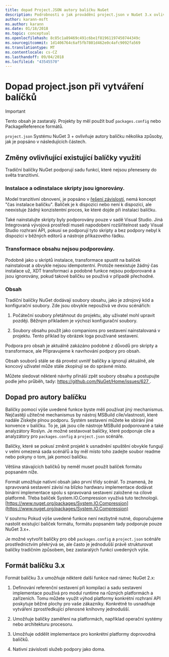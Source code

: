 ```yaml
---
title: dopad Project.JSON autory balíčku NuGet
description: Podrobnosti o jak provádění project.json v NuGet 3.x ovlivňuje balíček autoři, jako jsou nepodporované funkce, obsah a formát balíčků.
author: karann-msft
ms.author: karann
ms.date: 01/18/2018
ms.topic: conceptual
ms.openlocfilehash: 8c85c1a89469c491c6be1f81961197450744349c
ms.sourcegitcommit: 1d1406764c6af5fb7801d462e0c4afc9092fa569
ms.translationtype: MT
ms.contentlocale: cs-CZ
ms.lasthandoff: 09/04/2018
ms.locfileid: "43545570"
---
```

# <a name="impact-of-projectjson-when-creating-packages"></a>Dopad project.json při vytváření balíčků

> [!Important]
> Tento obsah je zastaralý. Projekty by měl použít buď `packages.config` nebo PackageReference formátů.

`project.json` Systému NuGet 3 + ovlivňuje autory balíčku několika způsoby, jak je popsáno v následujících částech.

## <a name="changes-affecting-existing-packages-usage"></a>Změny ovlivňující existující balíčky využití

Tradiční balíčky NuGet podporují sadu funkcí, které nejsou přeneseny do světa tranzitivní.

### <a name="install-and-uninstall-scripts-are-ignored"></a>Instalace a odinstalace skripty jsou ignorovány.

Model tranzitivní obnovení, je popsáno v [řešení závislostí](../consume-packages/dependency-resolution.md#dependency-resolution-with-packagereference), nemá koncept "čas instalace balíčku". Balíček je k dispozici nebo není k dispozici, ale neexistuje žádný konzistentní proces, ke které dojde při instalaci balíčku.

Také nainstalujte skripty byly podporovány pouze v sadě Visual Studio. Jiná Integrovaná vývojová prostředí museli napodobení rozšiřitelnost sady Visual Studio rozhraní API, pokusí se podporují tyto skripty a bez podpory nebyl k dispozici v běžných editorů a nástroje příkazového řádku.

### <a name="content-transforms-are-not-supported"></a>Transformace obsahu nejsou podporovány.

Podobně jako u skriptů instalace, transformace spustit na balíček nainstalovat a obvykle nejsou idempotentní. Protože neexistuje žádný čas instalace už, XDT transformaci a podobné funkce nejsou podporované a jsou ignorovány, pokud takové balíčku se používá v případě přechodné.

### <a name="content"></a>Obsah

Tradiční balíčky NuGet dodávají soubory obsahu, jako je zdrojový kód a konfigurační soubory. Zde jsou obvykle nepoužívá ve dvou scénářích:

1. Počáteční soubory přetáhnout do projektu, aby uživatel mohl upravit později. Běžným příkladem je výchozí konfigurační soubory.

1. Soubory obsahu použít jako companions pro sestavení nainstalovaná v projektu. Tento příklad by obrázek loga používané sestavení.

Podpora pro obsah je aktuálně zakázáno podobné z důvodů pro skripty a transformace, ale Připravujeme k navrhování podpory pro obsah.

Obsah souborů stále se dá provést uvnitř balíčky a ignorují aktuálně, ale koncový uživatel může stále zkopírují se do správné místo.

Můžete sledovat některé návrhy přináší zpět soubory obsahu a postupujte podle jeho průběh, tady: [ https://github.com/NuGet/Home/issues/627 ](https://github.com/NuGet/Home/issues/627).

## <a name="impact-for-package-authors"></a>Dopad pro autory balíčku

Balíčky pomocí výše uvedené funkce byste měli používat jiný mechanismus. Nejčastěji užitečné mechanismus by nástroj MSBuild cíle/vlastnosti, které nadále Získejte plnou podporu. Systém sestavení můžete ke sbírání jiné konvence v balíčku. To je, jak jsou cíle nástroje MSBuild podporované a také analyzátory Roslyn. Je možné sestavovat balíčky, které podporuje cíle a analyzátory pro `packages.config` a `project.json` scénáře.

Balíčky, které se pokusí změnit projekt k usnadnění spuštění obvykle fungují v velmi omezená sada scénářů a by měl místo toho zadejte soubor readme nebo pokyny o tom, jak pomocí balíčku.

Většina stávajících balíčků by neměl muset použít balíček formátu popsaném níže.

Formát umožňuje nativní obsah jako první třídy scénář. To znamená, že spravovaná sestavení závisí na blízko hardwaru implementace dodávat binární implementace spolu s spravovaná sestavení založené na cílové platformě. Třeba balíček System.IO.Compression využívá tuto technologii. [https://www.nuget.org/packages/System.IO.Compression](https://www.nuget.org/packages/System.IO.Compression)

V souhrnu Pokud výše uvedené funkce není nezbytně nutné, doporučujeme nastolit existující balíček formátu, formátu popsaném tady podporuje pouze NuGet 3.x+.

Je možné vytvořit balíčky pro obě `packages.config` a `project.json` scénáře prostřednictvím překrývá se, ale často je jednodušší právě strukturovat balíčky tradičním způsobem, bez zastaralých funkcí uvedených výše.

## <a name="3x-package-format"></a>Formát balíčku 3.x

Formát balíčku 3.x umožňuje některé další funkce nad rámec NuGet 2.x:

1. Definování referenční sestavení při kompilaci a sadu sestavení implementace používá pro modul runtime na různých platformách a zařízeních. Tomu můžete využít výhod platformy konkrétní rozhraní API poskytuje běžné plochy pro vaše zákazníky. Konkrétně to usnadňuje vytváření zprostředkující přenosné knihovny jednodušší.

1. Umožňuje balíčky zaměření na platformách, například operační systémy nebo architekturu procesoru.

1. Umožňuje oddělit implementace pro konkrétní platformy doprovodná balíčků.

1. Nativní závislosti služeb podpory jako doma.

